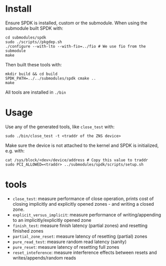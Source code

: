 # Install

Ensure SPDK is installed, custom or the submodule. When using the submodule built SPDK with:
```
cd submodules/spdk
sudo ./scripts//pkgdep.sh
./configure --with-lto --with-fio=../fio # We use fio from the submodule
make
```

Then built these tools with:
``` 
mkdir build && cd build
SPDK_PATH=../../submodules/spdk cmake ..
make
```
 
All tools are installed in `./bin`
# Usage

Use any of the generated tools, like `close_test` with:
```
sudo ./bin/close_test -t <traddr of the ZNS device>
``` 
Make sure the device is not attached to the kernel and SPDK is initialized, e.g. with:
```
cat /sys/block/<dev>/device/address # Copy this value to traddr
sudo PCI_ALLOWED=<traddr> ../submodules/spdk/scripts/setup.sh
```

# tools

- `close_test`: measure performance of close operation, prints cost of closing implicitly and explicitly opened zones - and writing a closed zone. 
- `explicit_versus_implicit`: measure performance of writing/appending to an implicitly/explicitly opened zone
- `finish_test`: measure finish latency (partial zones) and resetting finished zones
- `partial_zone_reset`: measure latency of resetting (partial) zones
- `pure_read_test`: measure random read latency (sanity)
- `pure_reset`: measure latency of resetting full zones
- `reset_inteference`: measure interference effects between resets and writes/appends/random reads
